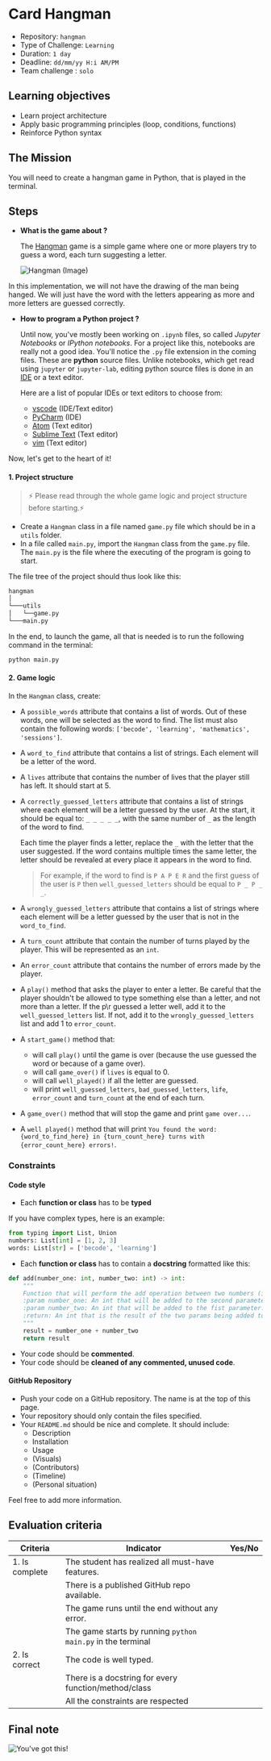 # Card Hangman

- Repository: `hangman`
- Type of Challenge: `Learning`
- Duration: `1 day`
- Deadline: `dd/mm/yy H:i AM/PM`
- Team challenge : `solo`

## Learning objectives

- Learn project architecture
- Apply basic programming principles (loop, conditions, functions)
- Reinforce Python syntax

## The Mission

You will need to create a hangman game in Python, that is played in the terminal.

## Steps

- **What is the game about ?**

  The [Hangman](<https://en.wikipedia.org/wiki/Hangman_(game)>) game is a simple game where one or more players try to guess a word, each turn suggesting a letter.

  ![Hangman (Image)](https://upload.wikimedia.org/wikipedia/commons/thumb/f/f4/Hangman_game.jpg/800px-Hangman_game.jpg)

In this implementation, we will not have the drawing of the man being hanged. We will just have the word with the letters appearing as more and more letters are guessed correctly.

- **How to program a Python project ?**

  Until now, you've mostly been working on `.ipynb` files, so called _Jupyter Notebooks_ or _IPython notebooks_.
  For a project like this, notebooks are really not a good idea. You'll notice the `.py` file extension in the coming files. These are **python** source files.
  Unlike notebooks, which get read using `jupyter` or `jupyter-lab`,
  editing python source files is done in an [IDE](https://en.wikipedia.org/wiki/Integrated_development_environment) or a text editor.

  Here are a list of popular IDEs or text editors to choose from:

  - [vscode](https://code.visualstudio.com/) (IDE/Text editor)
  - [PyCharm](https://www.jetbrains.com/pycharm/) (IDE)
  - [Atom](https://atom.io/) (Text editor)
  - [Sublime Text](https://www.sublimetext.com/) (Text editor)
  - [vim](https://www.vim.org/) (Text editor)

Now, let's get to the heart of it!

#### 1. Project structure

> ⚡ Please read through the whole game logic and project structure before starting.⚡

- Create a `Hangman` class in a file named `game.py` file which should be in a `utils` folder.
- In a file called `main.py`, import the `Hangman` class from the `game.py` file. The `main.py` is the file where the executing of the program is going to start.

The file tree of the project should thus look like this:

```bash
hangman
│
└───utils
│   └──game.py
└───main.py
```

In the end, to launch the game, all that is needed is to run the following command in the terminal:

```bash
python main.py
```

#### 2. Game logic

In the `Hangman` class, create:

- A `possible_words` attribute that contains a list of words. Out of these words, one will be selected as the word to find. The list must also contain the following words: `['becode', 'learning', 'mathematics', 'sessions']`.
- A `word_to_find` attribute that contains a list of strings. Each element will be a letter of the word.
- A `lives` attribute that contains the number of lives that the player still has left. It should start at 5.
- A `correctly_guessed_letters` attribute that contains a list of strings where each element will be a letter guessed by the user. At the start, it should be equal to: `_ _ _ _ _`, with the same number of `_` as the length of the word to find.

  Each time the player finds a letter, replace the `_` with the letter that the user suggested. If the word contains multiple times the same letter, the letter should be revealed at every place it appears in the word to find.

  > For example, if the word to find is `P A P E R` and the first guess of the user is `P` then `well_guessed_letters` should be equal to `P _ P _ _`.

- A `wrongly_guessed_letters` attribute that contains a list of strings where each element will be a letter guessed by the user that is not in the `word_to_find`.
- A `turn_count` attribute that contain the number of turns played by the player. This will be represented as an `int`.
- An `error_count` attribute that contains the number of errors made by the player.
- A `play()` method that asks the player to enter a letter. Be careful that the player shouldn't be allowed to type something else than a letter, and not more than a letter. If the p\r guessed a letter well, add it to the `well_guessed_letters` list. If not, add it to the `wrongly_guessed_letters` list and add 1 to `error_count`.
- A `start_game()` method that:
  - will call `play()` until the game is over (because the use guessed the word or because of a game over).
  - will call `game_over()` if `lives` is equal to 0.
  - will call `well_played()` if all the letter are guessed.
  - will print `well_guessed_letters`, `bad_guessed_letters`, `life`, `error_count` and `turn_count` at the end of each turn.
- A `game_over()` method that will stop the game and print `game over...`.
- A `well played()` method that will print `You found the word: {word_to_find_here} in {turn_count_here} turns with {error_count_here} errors!`.

### Constraints

#### Code style

- Each **function or class** has to be **typed**

If you have complex types, here is an example:

```python
from typing import List, Union
numbers: List[int] = [1, 2, 3]
words: List[str] = ['becode', 'learning']
```

- Each **function or class** has to contain a **docstring** formatted like this:

```python
def add(number_one: int, number_two: int) -> int:
    """
    Function that will perform the add operation between two numbers (in params).
    :param number_one: An int that will be added to the second parameter.
    :param number_two: An int that will be added to the fist parameter.
    :return: An int that is the result of the two params being added to each other.
    """
    result = number_one + number_two
    return result
```

- Your code should be **commented**.
- Your code should be **cleaned of any commented, unused code**.

#### GitHub Repository

- Push your code on a GitHub repository. The name is at the top of this page.
- Your repository should only contain the files specified.
- Your `README.md` should be nice and complete.
  It should include:
  - Description
  - Installation
  - Usage
  - (Visuals)
  - (Contributors)
  - (Timeline)
  - (Personal situation)

Feel free to add more information.

## Evaluation criteria

| Criteria       | Indicator                                                   | Yes/No |
| -------------- | ----------------------------------------------------------- | ------ |
| 1. Is complete | The student has realized all must-have features.            |        |
|                | There is a published GitHub repo available.                 |        |
|                | The game runs until the end without any error.              |        |
|                | The game starts by running `python main.py` in the terminal |        |
| 2. Is correct  | The code is well typed.                                     |        |
|                | There is a docstring for every function/method/class        |        |
|                | All the constraints are respected                           |        |

## Final note

![You've got this!](https://media.giphy.com/media/BcCoMy2A0eYELrRZ6O/giphy.gif)

